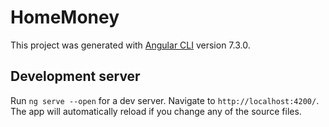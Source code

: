 # HomeMoney

This project was generated with [Angular CLI](https://github.com/angular/angular-cli) version 7.3.0.

## Development server

Run `ng serve --open` for a dev server. Navigate to `http://localhost:4200/`. The app will automatically reload if you change any of the source files.

